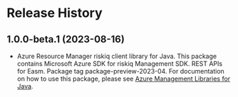 # Release History

## 1.0.0-beta.1 (2023-08-16)

- Azure Resource Manager riskiq client library for Java. This package contains Microsoft Azure SDK for riskiq Management SDK. REST APIs for Easm. Package tag package-preview-2023-04. For documentation on how to use this package, please see [Azure Management Libraries for Java](https://aka.ms/azsdk/java/mgmt).
